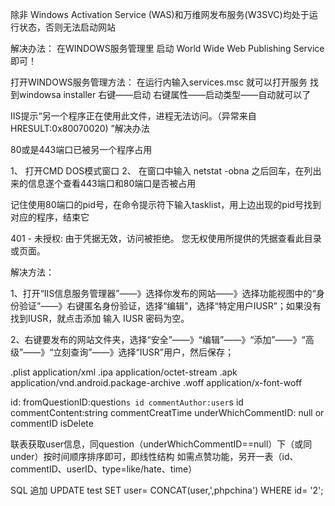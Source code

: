除非 Windows Activation Service (WAS)和万维网发布服务(W3SVC)均处于运行状态，否则无法启动网站

解决办法：
在WINDOWS服务管理里 启动 World Wide Web Publishing Service 即可！

打开WINDOWS服务管理方法：
在运行内输入services.msc
就可以打开服务
找到windowsa installer
右键——启动
右键属性——启动类型——自动就可以了

IIS提示“另一个程序正在使用此文件，进程无法访问。（异常来自HRESULT:0x80070020) ”解决办法

80或是443端口已被另一个程序占用

1、 打开CMD DOS模式窗口
2、 在窗口中输入 netstat -obna 之后回车，在列出来的信息遂个查看443端口和80端口是否被占用


记住使用80端口的pid号，在命令提示符下输入tasklist，用上边出现的pid号找到对应的程序，结束它

401 - 未授权: 由于凭据无效，访问被拒绝。
您无权使用所提供的凭据查看此目录或页面。
 

解决方法：

1、打开“IIS信息服务管理器”——》选择你发布的网站——》选择功能视图中的“身份验证”——》右键匿名身份验证，选择“编辑”，选择“特定用户IUSR”；如果没有找到IUSR，就点击添加 输入 IUSR 密码为空。

2、右键要发布的网站文件夹，选择“安全”——》“编辑”——》“添加”——》“高级”——》“立刻查询”——》选择“IUSR”用户，然后保存；



.plist  application/xml
.ipa    application/octet-stream
.apk    application/vnd.android.package-archive
.woff   application/x-font-woff

id:
fromQuestionID:question`s id
commentAuthor:user`s id
commentContent:string
commentCreatTime
underWhichCommentID: null or commentID
isDelete

联表获取user信息，同question（underWhichCommentID==null）下（或同under）按时间顺序排序即可，即线性结构
如需点赞功能，另开一表（id、commentID、userID、type=like/hate、time）

SQL
追加
UPDATE test SET user= CONCAT(user,',phpchina')  WHERE id= '2';
